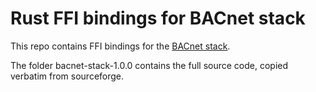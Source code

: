 Rust FFI bindings for BACnet stack
==================================

This repo contains FFI bindings for the [BACnet stack](http://bacnet.sourceforge.net/).

The folder bacnet-stack-1.0.0 contains the full source code, copied verbatim
from sourceforge.
